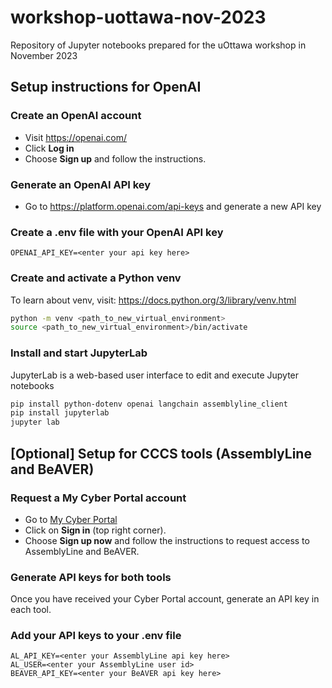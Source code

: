 # workshop-uottawa-nov-2023
Repository of Jupyter notebooks prepared for the uOttawa workshop in November 2023

## Setup instructions for OpenAI
### Create an OpenAI account
* Visit https://openai.com/
* Click **Log in** 
* Choose **Sign up** and follow the instructions.

### Generate an OpenAI API key
* Go to https://platform.openai.com/api-keys and generate a new API key

### Create a .env file with your OpenAI API key
```
OPENAI_API_KEY=<enter your api key here>
```

### Create and activate a Python venv
To learn about venv, visit: https://docs.python.org/3/library/venv.html
```bash
python -m venv <path_to_new_virtual_environment>
source <path_to_new_virtual_environment>/bin/activate
```

### Install and start JupyterLab
JupyterLab is a web-based user interface to edit and execute Jupyter notebooks
```bash
pip install python-dotenv openai langchain assemblyline_client 
pip install jupyterlab
jupyter lab
```

## [Optional] Setup for CCCS tools (AssemblyLine and BeAVER)
### Request a My Cyber Portal account
* Go to [My Cyber Portal](https://portal-portail.cyber.gc.ca/en/)
* Click on **Sign in** (top right corner).
* Choose **Sign up now** and follow the instructions to request access to AssemblyLine and BeAVER.

### Generate API keys for both tools
Once you have received your Cyber Portal account, generate an API key in each tool. 

### Add your API keys to your .env file
```
AL_API_KEY=<enter your AssemblyLine api key here>
AL_USER=<enter your AssemblyLine user id>
BEAVER_API_KEY=<enter your BeAVER api key here>
```
